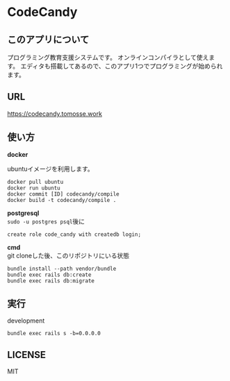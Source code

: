 # CodeCandy

## このアプリについて
プログラミング教育支援システムです。
オンラインコンパイラとして使えます。
エディタも搭載してあるので、このアプリ1つでプログラミングが始められます。

## URL
https://codecandy.tomosse.work

## 使い方
__docker__
  
ubuntuイメージを利用します。
```
docker pull ubuntu
docker run ubuntu
docker commit [ID] codecandy/compile
docker build -t codecandy/compile .
```
__postgresql__  
`sudo -u postgres psql`後に
```
create role code_candy with createdb login;
```
__cmd__  
git cloneした後、このリポジトリにいる状態
```
bundle install --path vendor/bundle
bundle exec rails db:create
bundle exec rails db:migrate
```

## 実行
development
```
bundle exec rails s -b=0.0.0.0
```

## LICENSE
MIT
